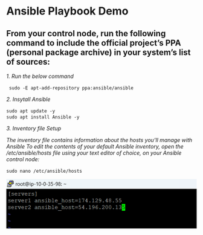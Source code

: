 # Ansible Playbook Demo

## From your control node, run the following command to include the official project’s PPA (personal package archive) in your system’s list of sources:

*1. Run the below command*<br>

     sudo -E apt-add-repository ppa:ansible/ansible

*2. Insytall Ansible*<br>

    sudo apt update -y
    sudo apt install Ansible -y

*3. Inventory file Setup*<br>

*The inventory file contains information about the hosts you’ll manage with Ansible*
*To edit the contents of your default Ansible inventory, open the /etc/ansible/hosts file using your text editor of choice, on your Ansible control node:*

    sudo nano /etc/ansible/hosts

![Alt text](./images/inventory.png)